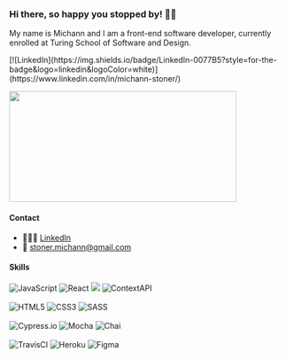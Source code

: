 ### Hi there, so happy you stopped by! 👋🏼

My name is Michann and I am a front-end software developer, currently enrolled at Turing School of Software and Design.


<p>
  [![LinkedIn](https://img.shields.io/badge/LinkedIn-0077B5?style=for-the-badge&logo=linkedin&logoColor=white)](https://www.linkedin.com/in/michann-stoner/)
</p>


<p> 
  <img width="410"  height="200" src="https://github-readme-stats.vercel.app/api?username=michannstoner&theme=nightowl&show_icons=true"/>
</p>

#### Contact 
- 👩🏻‍💻 [LinkedIn](https://www.linkedin.com/in/michann-stoner/)
- 💌 <stoner.michann@gmail.com> 

#### Skills 
<p>
  <img alt="JavaScript" src="https://img.shields.io/badge/javascript%20-%23323330.svg?&style=for-the-badge&logo=javascript&logoColor=%23F7DF1E"/>
  <img alt="React" src="https://img.shields.io/badge/react%20-%2320232a.svg?&style=for-the-badge&logo=react&logoColor=%2361DAFB"/>
  <img src="https://img.shields.io/badge/React_Router-CA4245?style=for-the-badge&logo=react-router&logoColor=white"/>
  <img alt="ContextAPI" src="https://img.shields.io/badge/-Context_API-211f20?logo=react&logoColor=61DAFB&style=for-the-badge"/><br></br>
  <img alt="HTML5" src="https://img.shields.io/badge/html5%20-%23E34F26.svg?&style=for-the-badge&logo=html5&logoColor=white"/>
  <img alt="CSS3" src="https://img.shields.io/badge/css3%20-%231572B6.svg?&style=for-the-badge&logo=css3&logoColor=white"/>
  <img alt="SASS" src="https://img.shields.io/badge/SASS%20-hotpink.svg?&style=for-the-badge&logo=SASS&logoColor=white"/><br></br>
  <img alt="Cypress.io" src="https://camo.githubusercontent.com/bd9c528263673db09f67bcf3445ba8e5512cfb6829e966a31ef7a378933b231a/68747470733a2f2f696d672e736869656c64732e696f2f62616467652f2d437970726573732e696f2d626c61636b3f7374796c653d666f722d7468652d6261646765266c6f676f3d637970726573732e696f266c6f676f436f6c6f723d7768697465"/>
  <img alt="Mocha" src="https://img.shields.io/badge/-mocha-8D6748?logo=mocha&logoColor=white&style=for-the-badge"/>
  <img alt="Chai" src="https://img.shields.io/badge/-chai-F7EFDF?logo=chai&logoColor=A30701&style=for-the-badge"/><br></br>
  <img alt="TravisCI" src="https://img.shields.io/badge/-Travis_CI-D9D192?logo=travis-ci&logoColor=C63148&style=for-the-badge"/>
  <img alt="Heroku" src="https://img.shields.io/badge/-heroku-431198?logo=heroku&logoColor=white&style=for-the-badge"/>
  <img alt="Figma" src="https://img.shields.io/badge/Figma-F24E1E?style=for-the-badge&logo=figma&logoColor=white"/>
</p>
